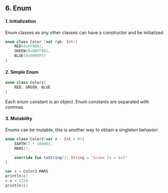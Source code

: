 ## 6. Enum

#### 1. Initialization
Enum classes as any other classes can have a constructor and be initialized
~~~Kotlin
enum class Color (val rgb: Int){
    RED(0xFF000),
    GREEN(0x00FF00),
    BLUE(0x0000FF)
}
~~~

#### 2. Simple Enum

~~~Kotlin
enum class Color2{
    RED, GREEN, BLUE
}
~~~
Each enum constant is an object. Enum constants are separated with commas.

#### 3. Mutability
Enums can be mutable, this is another way to obtain a singleton behavior:

~~~Kotlin
enum class Color3(var x : Int = 0){
    EARTH(7 * 10000),
    MARS();

    override fun toString(): String = "$name [x = $x]"
}
~~~

~~~Kotlin
var c = Color3.MARS
println(c)
c.x = 1234
println(c)
~~~

